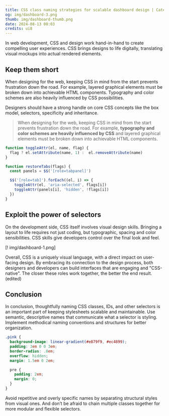 ```yaml
---
title: CSS class naming strategies for scalable dashboard design | Category 2
og: img/dashboard-3.png
thumb: img/dashboard-thumb.png
date: 2024-08-13 00:03
credits: ui8
---
```


In web development, CSS and design work hand-in-hand to create compelling user experiences. CSS brings designs to life digitally, translating visual mockups into actual rendered elements.

## Keep them short

When designing for the web, keeping CSS in mind from the start prevents frustration down the road. For example, layered graphical elements must be broken down into achievable HTML components. Typography and color schemes are also heavily influenced by CSS possibilities.

Designers should have a strong handle on core CSS concepts like the box model, selectors, specificity and inheritance.

> When designing for the web, keeping CSS in mind from the start prevents frustration down the road. For example, **typography and color schemes are heavily influenced by CSS** and layered graphical elements must be broken down into achievable HTML components.

``` js .blue
function toggleAttr(el, name, flag) {
  flag ? el.setAttribute(name, 1) :  el.removeAttribute(name)
}

function restoreTabs(flags) {
  const panels = $$('[role=tabpanel]')

  $$('[role=tab]').forEach((el, i) => {
    toggleAttr(el, 'aria-selected', flags[i])
    toggleAttr(panels[i], 'hidden', !flags[i])
  })
}
```

## Exploit the power of selectors

On the development side, CSS itself involves visual design skills. Bringing a layout to life requires not just coding, but typographic, spacing and color sensibilities. CSS skills give developers control over the final look and feel.

[! img/dashboard-1.png]

Overall, CSS is a uniquely visual language, with a direct impact on user-facing design. By embracing its connection to the design process, both designers and developers can build interfaces that are engaging and "CSS-native". The closer these roles work together, the better the end result. (edited)


## Conclusion

In conclusion, thoughtfully naming CSS classes, IDs, and other selectors is an important part of keeping stylesheets scalable and maintainable. Use semantic, descriptive names that communicate what a selector is styling. Implement methodical naming conventions and structures for better organization.


```css .pink
.pink {
  background-image: linear-gradient(#e879f9, #ec4899);
  padding: 3em 0 0 3em;
  border-radius: .8em;
  overflow: hidden;
  margin: 1.5em 0 2em;

  pre {
    padding: 2em;
    margin: 0;
  }
}
```

Avoid repetitive and overly specific names by separating structural styles from visual ones. And don’t be afraid to chain multiple classes together for more modular and flexible selectors.
